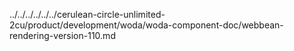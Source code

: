 ../../../../../../cerulean-circle-unlimited-2cu/product/development/woda/woda-component-doc/webbean-rendering-version-110.md